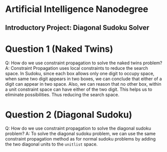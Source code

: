 # Artificial Intelligence Nanodegree
## Introductory Project: Diagonal Sudoku Solver

# Question 1 (Naked Twins)
Q: How do we use constraint propagation to solve the naked twins problem?
A: Constraint Propagation uses local constraints to reduce the search space. In Sudoku, since each box allows only one digit to occupy space, when same two digit appears in two boxes, we can conclude that either of a digit can appear in two space. Also, we can reason that no other box, within a unit constraint space can have either of the two digit. This helps us to eliminate possibilities. Thus reducing the search space.

# Question 2 (Diagonal Sudoku)
Q: How do we use constraint propagation to solve the diagonal sudoku problem?
A: To solve the diagonal sudoku problem, we can use the same constraint propagation method as for normal sudoku problems by adding the two diagonal units to the `unitlist` space.
